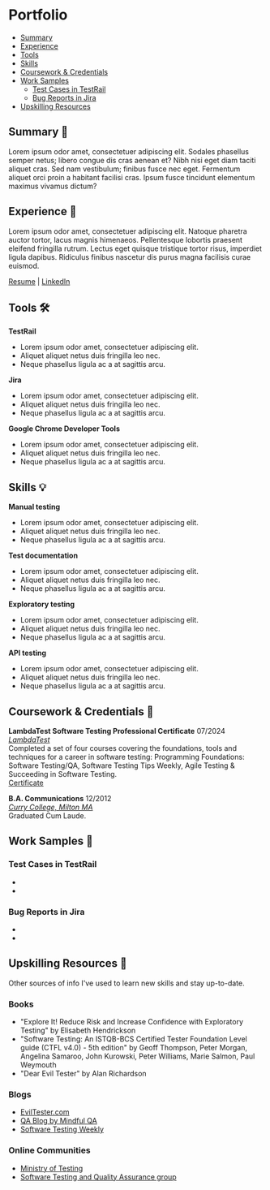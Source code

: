 # Portfolio
- [Summary](#summary-memo)
- [Experience](#experience-briefcase)
- [Tools](#tools-hammer_and_wrench)
- [Skills](#skills-bulb)
- [Coursework & Credentials](#coursework--credentials-scroll)
- [Work Samples](#work-samples-bookmark)
  * [Test Cases in TestRail](#test-cases-in-testrail)
  * [Bug Reports in Jira](#bug-reports-in-jira)
- [Upskilling Resources](#upskilling-resources-brain)

## Summary :memo:
Lorem ipsum odor amet, consectetuer adipiscing elit. Sodales phasellus semper netus; libero congue dis cras aenean et? Nibh nisi eget diam taciti aliquet cras. Sed nam vestibulum; finibus fusce nec eget. Fermentum aliquet orci proin a habitant facilisi cras. Ipsum fusce tincidunt elementum maximus vivamus dictum?

## Experience :briefcase:
Lorem ipsum odor amet, consectetuer adipiscing elit. Natoque pharetra auctor tortor, lacus magnis himenaeos. Pellentesque lobortis praesent eleifend fringilla rutrum. Lectus eget quisque tristique tortor risus, imperdiet ligula dapibus. Ridiculus finibus nascetur dis purus magna facilisis curae euismod.

[Resume](https://docs.google.com/document/d/1O592i1q_lzU75irIFs4i39fHYCv7RBWGuel1Ka7ezJs/edit?usp=sharing) | [LinkedIn](linkedin.com/in/uncommon-ink)

## Tools :hammer_and_wrench:	

__TestRail__
   * Lorem ipsum odor amet, consectetuer adipiscing elit.
   * Aliquet aliquet netus duis fringilla leo nec.
   * Neque phasellus ligula ac a at sagittis arcu.

__Jira__
   * Lorem ipsum odor amet, consectetuer adipiscing elit.
   * Aliquet aliquet netus duis fringilla leo nec.
   * Neque phasellus ligula ac a at sagittis arcu.

__Google Chrome Developer Tools__
   * Lorem ipsum odor amet, consectetuer adipiscing elit.
   * Aliquet aliquet netus duis fringilla leo nec.
   * Neque phasellus ligula ac a at sagittis arcu.

## Skills :bulb:

__Manual testing__
   * Lorem ipsum odor amet, consectetuer adipiscing elit.
   * Aliquet aliquet netus duis fringilla leo nec.
   * Neque phasellus ligula ac a at sagittis arcu.

__Test documentation__
   * Lorem ipsum odor amet, consectetuer adipiscing elit.
   * Aliquet aliquet netus duis fringilla leo nec.
   * Neque phasellus ligula ac a at sagittis arcu.

__Exploratory testing__
   * Lorem ipsum odor amet, consectetuer adipiscing elit.
   * Aliquet aliquet netus duis fringilla leo nec.
   * Neque phasellus ligula ac a at sagittis arcu.

__API testing__
   * Lorem ipsum odor amet, consectetuer adipiscing elit.
   * Aliquet aliquet netus duis fringilla leo nec.
   * Neque phasellus ligula ac a at sagittis arcu.

## Coursework & Credentials :scroll:	
__LambdaTest Software Testing Professional Certificate__ 07/2024   
[*LambdaTest*](https://www.lambdatest.com)  
Completed a set of four courses covering the foundations, tools and techniques for a career in software testing: Programming Foundations: Software Testing/QA, Software Testing Tips Weekly, Agile Testing & Succeeding in Software Testing.   
[Certificate](https://www.linkedin.com/learning/certificates/522323b82f1727776c619401ee93b1e7b43a03fd2b23c1871260e4569c2d580d?trk=share_certificate)   

__B.A. Communications__ 12/2012   
[*Curry College, Milton MA*](https://www.curry.edu/)  
Graduated Cum Laude.   

## Work Samples :bookmark:

### Test Cases in TestRail
   *
   *
   
### Bug Reports in Jira
   *
   *
   
## Upskilling Resources :brain:

Other sources of info I've used to learn new skills and stay up-to-date.

### Books
   * "Explore It! Reduce Risk and Increase Confidence with Exploratory Testing" by Elisabeth Hendrickson
   * "Software Testing: An ISTQB-BCS Certified Tester Foundation Level guide (CTFL v4.0) - 5th edition" by Geoff Thompson, Peter Morgan, Angelina Samaroo, John Kurowski, Peter Williams, Marie Salmon, Paul Weymouth
   * "Dear Evil Tester" by Alan Richardson

### Blogs
   * [EvilTester.com](https://www.eviltester.com/)
   * [QA Blog by Mindful QA](https://www.mindfulqa.com/blog/)
   * [Software Testing Weekly](https://softwaretestingweekly.com/)

### Online Communities
   * [Ministry of Testing](https://www.ministryoftesting.com/)
   * [Software Testing and Quality Assurance group](https://www.linkedin.com/groups/23402/)
